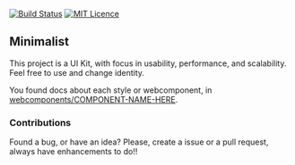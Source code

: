 [![Build Status](https://travis-ci.org/reserva-facil/minimalist.svg?branch=master)](https://travis-ci.org/reserva-facil/minimalist)
[![MIT Licence](https://badges.frapsoft.com/os/mit/mit.svg?v=103)](https://opensource.org/licenses/mit-license.php)
<!-- [![Coverage Status](https://coveralls.io/repos/github/reserva-facil/minimalist/badge.svg?branch=master)](https://coveralls.io/github/reserva-facil/minimalist?branch=master) -->

## Minimalist

This project is a UI Kit, with focus in usability, performance, and scalability.
Feel free to use and change identity.

You found docs about each style or webcomponent, in [webcomponents/COMPONENT-NAME-HERE](https://github.com/reserva-facil/minimalist/tree/master/webcomponents).


### Contributions

Found a bug, or have an idea? Please, create a issue or a pull request, always have enhancements to do!! 

